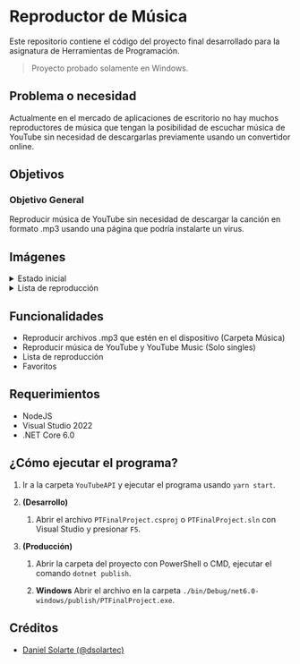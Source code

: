 # Reproductor de Música

Este repositorio contiene el código del proyecto final desarrollado para la asignatura de Herramientas de Programación.

> Proyecto probado solamente en Windows.

## Problema o necesidad

Actualmente en el mercado de aplicaciones de escritorio no hay muchos reproductores de música que tengan la posibilidad de escuchar música de YouTube sin necesidad de descargarlas previamente usando un convertidor online.

## Objetivos

### Objetivo General

Reproducir música de YouTube sin necesidad de descargar la canción en formato .mp3 usando una página que podría instalarte un virus.

## Imágenes
<details>
  <summary>Estado inicial</summary>

  ![Estado inicial](./screenshots/initial_state.png)
</details>
<details>
  <summary>Lista de reproducción</summary>

  ![Lista de reproducción (Primera canción seleccionada)](./screenshots/queue_songs.png)
  ![Lista de reproducción (Segunda canción seleccionada)](./screenshots/second_song_queue.png)
</details>

## Funcionalidades

- Reproducir archivos .mp3 que estén en el dispositivo (Carpeta Música)
- Reproducir música de YouTube y YouTube Music (Solo singles)
- Lista de reproducción
- Favoritos

## Requerimientos

- NodeJS
- Visual Studio 2022
- .NET Core 6.0

## ¿Cómo ejecutar el programa?

1. Ir a la carpeta `YouTubeAPI` y ejecutar el programa usando `yarn start`.

2. **(Desarrollo)**

    1. Abrir el archivo `PTFinalProject.csproj` o `PTFinalProject.sln` con Visual Studio y presionar `F5`.

3. **(Producción)**

    1. Abrir la carpeta del proyecto con PowerShell o CMD, ejecutar el comando `dotnet publish`.

    2. **Windows** Abrir el archivo en la carpeta `./bin/Debug/net6.0-windows/publish/PTFinalProject.exe`.

## Créditos

- [Daniel Solarte (@dsolartec)](https://danielsolarte.co)
